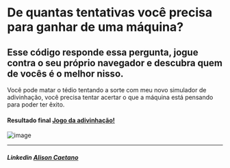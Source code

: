 # De quantas tentativas você precisa para ganhar de uma máquina?

## Esse código responde essa pergunta, jogue contra o seu próprio navegador e descubra quem de vocês é o melhor nisso.

Você pode matar o tédio tentando a sorte com meu novo simulador de adivinhação, você precisa tentar acertar o que a máquina está pensando para poder ter êxito.

#### Resultado final <a href="https://adivinhe-o-numero-76mz.vercel.app/"> Jogo da adivinhação!</a>

![image](https://user-images.githubusercontent.com/78568924/192103816-616b2461-914a-4ba7-875d-f8ecd7a44e7e.png)

---

##### Linkedin <a href="https://www.linkedin.com/in/alisoncaetano/">Alison Caetano</a>
